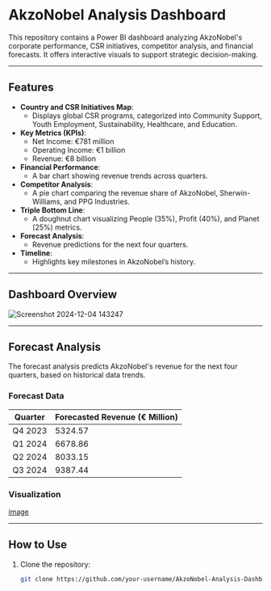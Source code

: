 # AkzoNobel Analysis Dashboard

This repository contains a Power BI dashboard analyzing AkzoNobel's corporate performance, CSR initiatives, competitor analysis, and financial forecasts. It offers interactive visuals to support strategic decision-making.

---

## **Features**
- **Country and CSR Initiatives Map**:
  - Displays global CSR programs, categorized into Community Support, Youth Employment, Sustainability, Healthcare, and Education.
- **Key Metrics (KPIs)**:
  - Net Income: €781 million
  - Operating Income: €1 billion
  - Revenue: €8 billion
- **Financial Performance**:
  - A bar chart showing revenue trends across quarters.
- **Competitor Analysis**:
  - A pie chart comparing the revenue share of AkzoNobel, Sherwin-Williams, and PPG Industries.
- **Triple Bottom Line**:
  - A doughnut chart visualizing People (35%), Profit (40%), and Planet (25%) metrics.
- **Forecast Analysis**:
  - Revenue predictions for the next four quarters.
- **Timeline**:
  - Highlights key milestones in AkzoNobel’s history.

---

## **Dashboard Overview**
![Screenshot 2024-12-04 143247](https://github.com/user-attachments/assets/55d58711-9cb2-4cc1-97fd-bfab9d3681c2)


---

## **Forecast Analysis**
The forecast analysis predicts AkzoNobel's revenue for the next four quarters, based on historical data trends.

### **Forecast Data**
| **Quarter** | **Forecasted Revenue (€ Million)** |
|-------------|------------------------------------|
| Q4 2023     | 5324.57                           |
| Q1 2024     | 6678.86                           |
| Q2 2024     | 8033.15                           |
| Q3 2024     | 9387.44                           |

### **Visualization**
[image](https://github.com/user-attachments/assets/624a9868-49dc-40ec-87c9-166fa3fdcbd6)


---

## **How to Use**
1. Clone the repository:
   ```bash
   git clone https://github.com/your-username/AkzoNobel-Analysis-Dashboard.git
